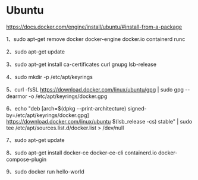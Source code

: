 # Ubuntu
https://docs.docker.com/engine/install/ubuntu/#install-from-a-package

1、sudo apt-get remove docker docker-engine docker.io containerd runc

2、sudo apt-get update

3、sudo apt-get install ca-certificates curl gnupg lsb-release

4、sudo mkdir -p /etc/apt/keyrings

5、curl -fsSL https://download.docker.com/linux/ubuntu/gpg | sudo gpg --dearmor -o /etc/apt/keyrings/docker.gpg

6、echo "deb [arch=$(dpkg --print-architecture) signed-by=/etc/apt/keyrings/docker.gpg] https://download.docker.com/linux/ubuntu $(lsb_release -cs) stable" | sudo tee /etc/apt/sources.list.d/docker.list > /dev/null

7、sudo apt-get update

8、sudo apt-get install docker-ce docker-ce-cli containerd.io docker-compose-plugin

9、sudo docker run hello-world